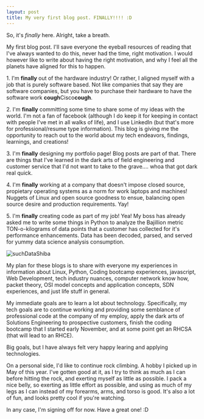 ```yaml
---
layout: post
title: My very first blog post. FINALLY!!!! :D 
---
```


So, it's *finally* here. Alright, take a breath.

My first blog post. I'll save everyone the eyeball resources of reading that I've always wanted to do this, never had the time, right motivation. I would however like to write about having the right motivation, and why I feel all the planets have aligned for this to happen.

1.&nbsp;I'm **finally** out of the hardware industry! Or rather, I aligned myself with a job that is purely software based. Not like companies that say they are software companies, but you have to purchase their hardware to have the software work **cough**Cisco**cough**.

2.&nbsp;I'm **finally** committing some time to share some of my ideas with the world. I'm not a fan of facebook (although I do keep it for keeping in contact with people I've met in all walks of life), and I use LinkedIn (but that's more for professional/resume type information). This blog is giving me the opportunity to reach out to the world about my tech endeavors, findings, learnings, and creations!

3.&nbsp;I'm **finally** designing my portfolio page! Blog posts are part of that. There are things that I've learned in the dark arts of field engineering and customer service that I'd not want to take to the grave.... whoa that got dark real quick.

4.&nbsp;I'm **finally** working at a company that doesn't impose closed source, propietary operating systems as a norm for work laptops and machines! Nuggets of Linux and open source goodness to ensue, balancing open source desire and production requirements. Yay!

5.&nbsp;I'm **finally** creating code as part of my job! Yea! My boss has already asked me to write some things in Python to analyze the Bajillion metric TON-o-kilograms of data points that a customer has collected for it's performance enhancements. Data has been decoded, parsed, and served for yummy data science analysis consumption.

![suchDataShiba](https://cdn.meme.am/cache/instances/folder181/500x/74057181.jpg)

My plan for these blogs is to share with everyone my experiences in information about Linux, Python, Coding bootcamp experiences, javascript, Web Development, tech industry nuances, computer network know how, packet theory, OSI model concepts and application concepts, SDN experiences, and just life stuff in general.

My immediate goals are to learn a lot about technology. Specifically, my tech goals are to continue working and providing some semblance of professional code at the company of my employ, apply the dark arts of Solutions Engineering to prospective customers, finish the coding bootcamp that I started early November, and at some point get an RHCSA (that will lead to an RHCE).

Big goals, but I have always felt very happy learing and applying technologies.

On a personal side, I'd like to continue rock climbing. A hobby I picked up in May of this year. I've gotten good at it, as I try to think as much as I can before hitting the rock, and exerting myself as little as possible. I pack a nice belly, so exerting as little effort as possible, and using as much of my legs as I can instead of my forearms, arms, and torso is good. It's also a lot of fun, and looks pretty cool if you're watching.

In any case, I'm signing off for now. Have a great one! :D

